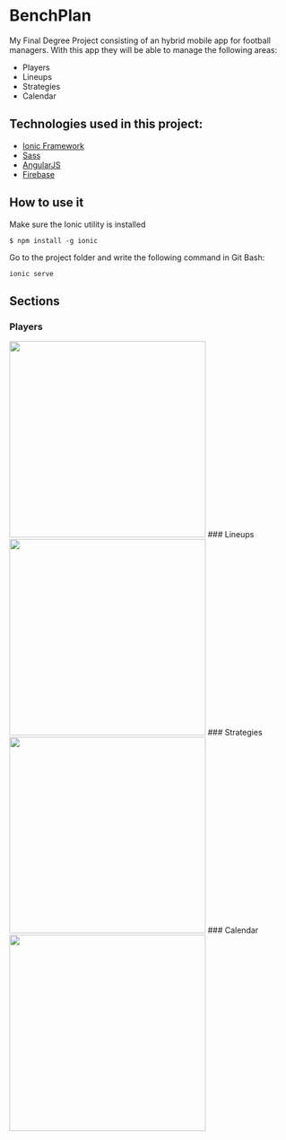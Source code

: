 # BenchPlan
My Final Degree Project consisting of an hybrid mobile app for football managers. With this app they will be able to manage the following areas:
* Players
* Lineups
* Strategies
* Calendar

## Technologies used in this project:
* [Ionic Framework](http://ionicframework.com/)
* [Sass](http://sass-lang.com/)
* [AngularJS](https://angularjs.org/)
* [Firebase](https://www.firebase.com/)


## How to use it
Make sure the Ionic utility is installed

`$ npm install -g ionic`

Go to the project folder and write the following command in Git Bash:

`ionic serve`

## Sections
### Players
<img height="350px" src="https://github.com/alvarobelmonte/BenchPlan/blob/master/players.jpg">
### Lineups
<img height="350px" src="https://github.com/alvarobelmonte/BenchPlan/blob/master/lineups.jpg">
### Strategies
<img height="350px" src="https://github.com/alvarobelmonte/BenchPlan/blob/master/strategies.jpg">
### Calendar
<img height="350px" src="https://github.com/alvarobelmonte/BenchPlan/blob/master/calendar.jpg">
